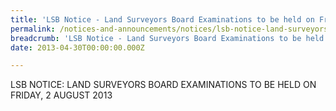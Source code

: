 ```yaml
---
title: 'LSB Notice - Land Surveyors Board Examinations to be held on Friday, 2 August 2013'
permalink: /notices-and-announcements/notices/lsb-notice-land-surveyors-board-examinations-to-be-held-on-friday/
breadcrumb: 'LSB Notice - Land Surveyors Board Examinations to be held on Friday, 2 August 2013'
date: 2013-04-30T00:00:00.000Z

---
```



LSB NOTICE: LAND SURVEYORS BOARD EXAMINATIONS TO BE HELD ON FRIDAY, 2 AUGUST 2013
